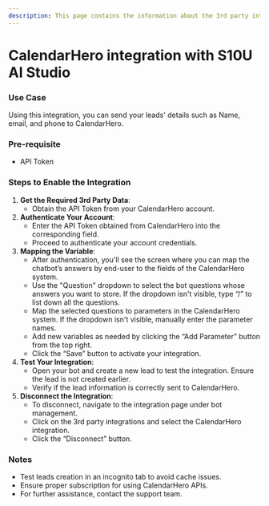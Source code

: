 ```yaml
---
description: This page contains the information about the 3rd party integrations.
---
```


# CalendarHero integration with S10U AI Studio

### Use Case

Using this integration, you can send your leads' details such as Name, email, and phone to CalendarHero.

### Pre-requisite

* API Token

### Steps to Enable the Integration

1. **Get the Required 3rd Party Data**:
   * Obtain the API Token from your CalendarHero account.
2. **Authenticate Your Account**:
   * Enter the API Token obtained from CalendarHero into the corresponding field.
   * Proceed to authenticate your account credentials.
3. **Mapping the Variable**:
   * After authentication, you'll see the screen where you can map the chatbot’s answers by end-user to the fields of the CalendarHero system.
   * Use the "Question" dropdown to select the bot questions whose answers you want to store. If the dropdown isn't visible, type “/” to list down all the questions.
   * Map the selected questions to parameters in the CalendarHero system. If the dropdown isn't visible, manually enter the parameter names.
   * Add new variables as needed by clicking the “Add Parameter” button from the top right.
   * Click the “Save” button to activate your integration.
4. **Test Your Integration**:
   * Open your bot and create a new lead to test the integration. Ensure the lead is not created earlier.
   * Verify if the lead information is correctly sent to CalendarHero.
5. **Disconnect the Integration**:
   * To disconnect, navigate to the integration page under bot management.
   * Click on the 3rd party integrations and select the CalendarHero integration.
   * Click the “Disconnect” button.

### Notes

* Test leads creation in an incognito tab to avoid cache issues.
* Ensure proper subscription for using CalendarHero APIs.
* For further assistance, contact the support team.
